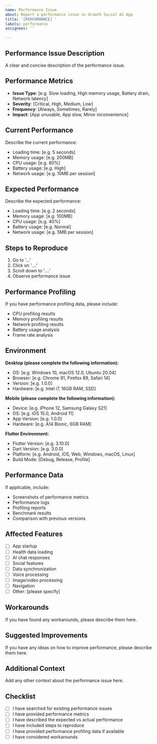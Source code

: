 ```yaml
---
name: Performance Issue
about: Report a performance issue in Growth Social AI App
title: '[PERFORMANCE] '
labels: performance
assignees: ''

---
```


## Performance Issue Description
A clear and concise description of the performance issue.

## Performance Metrics
- **Issue Type**: [e.g. Slow loading, High memory usage, Battery drain, Network latency]
- **Severity**: [Critical, High, Medium, Low]
- **Frequency**: [Always, Sometimes, Rarely]
- **Impact**: [App unusable, App slow, Minor inconvenience]

## Current Performance
Describe the current performance:
- Loading time: [e.g. 5 seconds]
- Memory usage: [e.g. 200MB]
- CPU usage: [e.g. 80%]
- Battery usage: [e.g. High]
- Network usage: [e.g. 10MB per session]

## Expected Performance
Describe the expected performance:
- Loading time: [e.g. 2 seconds]
- Memory usage: [e.g. 100MB]
- CPU usage: [e.g. 40%]
- Battery usage: [e.g. Normal]
- Network usage: [e.g. 5MB per session]

## Steps to Reproduce
1. Go to '...'
2. Click on '....'
3. Scroll down to '....'
4. Observe performance issue

## Performance Profiling
If you have performance profiling data, please include:
- CPU profiling results
- Memory profiling results
- Network profiling results
- Battery usage analysis
- Frame rate analysis

## Environment
**Desktop (please complete the following information):**
- OS: [e.g. Windows 10, macOS 12.0, Ubuntu 20.04]
- Browser: [e.g. Chrome 91, Firefox 89, Safari 14]
- Version: [e.g. 1.0.0]
- Hardware: [e.g. Intel i7, 16GB RAM, SSD]

**Mobile (please complete the following information):**
- Device: [e.g. iPhone 12, Samsung Galaxy S21]
- OS: [e.g. iOS 15.0, Android 11]
- App Version: [e.g. 1.0.0]
- Hardware: [e.g. A14 Bionic, 6GB RAM]

**Flutter Environment:**
- Flutter Version: [e.g. 3.10.0]
- Dart Version: [e.g. 3.0.0]
- Platform: [e.g. Android, iOS, Web, Windows, macOS, Linux]
- Build Mode: [Debug, Release, Profile]

## Performance Data
If applicable, include:
- Screenshots of performance metrics
- Performance logs
- Profiling reports
- Benchmark results
- Comparison with previous versions

## Affected Features
- [ ] App startup
- [ ] Health data loading
- [ ] AI chat responses
- [ ] Social features
- [ ] Data synchronization
- [ ] Voice processing
- [ ] Image/video processing
- [ ] Navigation
- [ ] Other: [please specify]

## Workarounds
If you have found any workarounds, please describe them here.

## Suggested Improvements
If you have any ideas on how to improve performance, please describe them here.

## Additional Context
Add any other context about the performance issue here.

## Checklist
- [ ] I have searched for existing performance issues
- [ ] I have provided performance metrics
- [ ] I have described the expected vs actual performance
- [ ] I have included steps to reproduce
- [ ] I have provided performance profiling data if available
- [ ] I have considered workarounds
